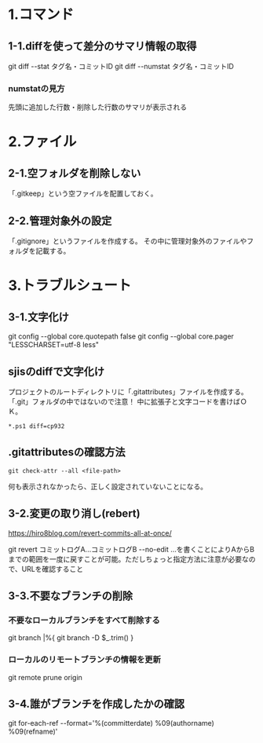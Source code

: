 # 1.コマンド

## 1-1.diffを使って差分のサマリ情報の取得
git diff --stat タグ名・コミットID
git diff --numstat タグ名・コミットID

### numstatの見方
先頭に追加した行数・削除した行数のサマリが表示される

# 2.ファイル

## 2-1.空フォルダを削除しない

「.gitkeep」という空ファイルを配置しておく。

## 2-2.管理対象外の設定

「.gitignore」というファイルを作成する。
その中に管理対象外のファイルやフォルダを記載する。

# 3.トラブルシュート

## 3-1.文字化け

git config --global core.quotepath false
git config --global core.pager "LESSCHARSET=utf-8 less"

## sjisのdiffで文字化け
プロジェクトのルートディレクトリに「.gitattributes」ファイルを作成する。
「.git」フォルダの中ではないので注意！
中に拡張子と文字コードを書けばＯＫ。
```
*.ps1 diff=cp932
```

## .gitattributesの確認方法

```
git check-attr --all <file-path>
```

何も表示されなかったら、正しく設定されていないことになる。

## 3-2.変更の取り消し(rebert)

https://hiro8blog.com/revert-commits-all-at-once/

git revert コミットログA...コミットログB --no-edit
...を書くことによりAからBまでの範囲を一度に戻すことが可能。ただしちょっと指定方法に注意が必要なので、URLを確認すること

## 3-3.不要なブランチの削除

### 不要なローカルブランチをすべて削除する

git branch |%{ git branch -D $_.trim() }

### ローカルのリモートブランチの情報を更新

git remote prune origin

## 3-4.誰がブランチを作成したかの確認

git for-each-ref --format='%(committerdate) %09(authorname) %09(refname)'